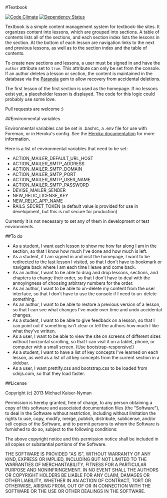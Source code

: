 #Textbook

[![Code Climate](https://codeclimate.com/github/epicodus/textbook.png)](https://codeclimate.com/github/epicodus/textbook) [![Dependency Status](https://gemnasium.com/epicodus/textbook.png)](https://gemnasium.com/epicodus/textbook)

Textbook is a simple content management system for textbook-like sites. It organizes content into lessons, which are grouped into sections. A table of contents lists all of the sections, and each section index lists the lessons in the section. At the bottom of each lesson are navigation links to the next and previous lessons, as well as to the section index and the table of contents.

To create new sections and lessons, a user must be signed in and have the `author` attribute set to `true`. This attribute can only be set from the console. If an author deletes a lesson or section, the content is maintained in the database via the [Paranoia](https://github.com/radar/paranoia) gem to allow recovery from accidental deletions.

The first lesson of the first section is used as the homepage. If no lessons exist yet, a placeholder lesson is displayed. The code for this logic could probably use some love.

Pull requests are welcome :)

##Environmental variables

Environmental variables can be set in .bashrc, a .env file for use with Foreman, or in Heroku's config. See the [Heroku documentation](https://devcenter.heroku.com/articles/config-vars) for more information.

Here is a list of environmental variables that need to be set:

* ACTION_MAILER_DEFAULT_URL_HOST
* ACTION_MAILER_SMTP_ADDRESS
* ACTION_MAILER_SMTP_DOMAIN
* ACTION_MAILER_SMTP_PORT
* ACTION_MAILER_SMTP_USER_NAME
* ACTION_MAILER_SMTP_PASSWORD
* DEVISE_MAILER_SENDER
* NEW_RELIC_LICENSE_KEY
* NEW_RELIC_APP_NAME
* RAILS_SECRET_TOKEN (a default value is provided for use in development, but this is not secure for production)

Currently it is not necessary to set any of them in development or test environments.


##To do

* As a student, I want each lesson to show me how far along I am in the section, so that I know how much I've done and how much is left.
* As a student, if I am signed in and visit the homepage, I want to be redirected to the last lesson I visited, so that I don't have to bookmark or navigate back where I am each time I leave and come back.
* As an author, I want to be able to drag and drop lessons, sections, and chapters to change their order, so that I don't have to deal with the annoyingness of choosing arbitrary numbers for the order.
* As an author, I want to be able to un-delete my content from the user interface, so that I don't have to use the console if I need to un-delete something.
* As an author, I want to be able to restore a previous version of a lesson, so that I can see what changes I've made over time and undo accidental changes.
* As a student, I want to be able to give feedback on a lesson, so that I can point out if something isn't clear or tell the authors how much I like what they've written.
* As a user, I want to be able to view the site on screens of different sizes without horizontal scrolling, so that I can visit it on a tablet, phone, or computer with a small screen. (Use bootstrap-responsive!)
* As a student, I want to have a list of key concepts I've learned on each lesson, as well as a list of all key concepts from the current section in a sidebar.
* As a user, I want prettify.css and bootstrap.css to be loaded from cdnjs.com, so that they load faster.


##License

Copyright (c) 2013 Michael Kaiser-Nyman

Permission is hereby granted, free of charge, to any person obtaining a copy of this software and associated documentation files (the "Software"), to deal in the Software without restriction, including without limitation the rights to use, copy, modify, merge, publish, distribute, sublicense, and/or sell copies of the Software, and to permit persons to whom the Software is furnished to do so, subject to the following conditions:

The above copyright notice and this permission notice shall be included in all copies or substantial portions of the Software.

THE SOFTWARE IS PROVIDED "AS IS", WITHOUT WARRANTY OF ANY KIND, EXPRESS OR IMPLIED, INCLUDING BUT NOT LIMITED TO THE WARRANTIES OF MERCHANTABILITY, FITNESS FOR A PARTICULAR PURPOSE AND NONINFRINGEMENT. IN NO EVENT SHALL THE AUTHORS OR COPYRIGHT HOLDERS BE LIABLE FOR ANY CLAIM, DAMAGES OR OTHER LIABILITY, WHETHER IN AN ACTION OF CONTRACT, TORT OR OTHERWISE, ARISING FROM, OUT OF OR IN CONNECTION WITH THE SOFTWARE OR THE USE OR OTHER DEALINGS IN THE SOFTWARE.